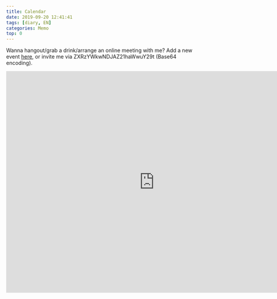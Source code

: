 ```yaml
---
title: Calendar
date: 2019-09-20 12:41:41
tags: [diary, EN]
categories: Memo
top: 0
---
```


Wanna hangout/grab a drink/arrange an online meeting with me? 
Add a new event [here](https://calendly.com/elisatsai), or invite me via ZXRzYWkwNDJAZ21haWwuY29t (Base64 encoding).

<!--more-->

<iframe src="https://calendar.google.com/calendar/embed?src=etsai042%40gmail.com&ctz=America%2FDetroit&amp;title=Elisa%20Tsai&amp;mode=WEEK" style="border: 0" width="800" height="600" frameborder="0" scrolling="no"></iframe>
